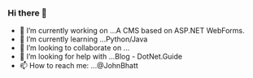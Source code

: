 ### Hi there 👋

<!--
**JohnBhatt/JohnBhatt** is a ✨ _special_ ✨ repository because its `README.md` (this file) appears on your GitHub profile.
-->

- 🔭 I’m currently working on ...A CMS based on ASP.NET WebForms.
- 🌱 I’m currently learning ...Python/Java
- 👯 I’m looking to collaborate on ...
- 🤔 I’m looking for help with ...Blog - DotNet.Guide
- 📫 How to reach me: ...@JohnBhatt

